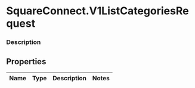 # SquareConnect.V1ListCategoriesRequest

### Description



## Properties
Name | Type | Description | Notes
------------ | ------------- | ------------- | -------------


